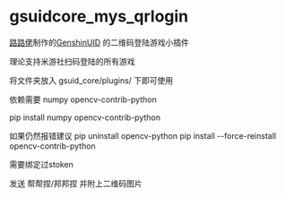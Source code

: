 # gsuidcore_mys_qrlogin
<a href="https://github.com/lulu666lulu/GenshinUID" target="_blank">路路佬</a>制作的<a href="https://github.com/KimigaiiWuyi/GenshinUID" target="_blank">GenshinUID</a> 的二维码登陆游戏小插件

理论支持米游社扫码登陆的所有游戏

将文件夹放入 gsuid_core/plugins/ 下即可使用

依赖需要 numpy opencv-contrib-python

pip install numpy opencv-contrib-python

如果仍然报错建议 
pip uninstall opencv-python
pip install --force-reinstall opencv-contrib-python

需要绑定过stoken

发送 帮帮捏/邦邦捏 并附上二维码图片



